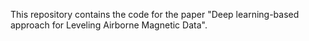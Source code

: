 This repository contains the code for the paper "Deep learning-based approach for Leveling Airborne Magnetic Data".
